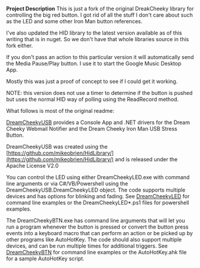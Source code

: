 **Project Description**
This is just a fork of the original DreakCheeky library for controlling the big red button.  I got rid of all the stuff I don't care about such as the LED and some other Iron Man button references.

I've also updated the HID library to the latest version available as of this writing that is in nuget.  So we don't have that whole libraries source in this fork either.

If you don't pass an action to this particular version it will automatically send the Media Pause/Play button.  I use it to start the Google Music Desktop App.  


Mostly this was just a proof of concept to see if I could get it working.


NOTE: this version does not use a timer to determine if the button is pushed but uses the normal HID way of polling using the ReadRecord method.


What follows is most of the original readme:



[DreamCheekyUSB](https://github.com/gbrayut/dreamcheekyusb) provides a Console App and .NET drivers for the Dream Cheeky Webmail Notifier and the Dream Cheeky Iron Man USB Stress Button.

DreamCheekyUSB was created using the [https://github.com/mikeobrien/HidLibrary/](https://github.com/mikeobrien/HidLibrary/) and is released under the Apache License V2.0

You can control the LED using either DreamCheekyLED.exe with command line arguments or via C#/VB/Powershell using the DreamCheekyUSB.DreamCheekyLED object. The code supports multiple devices and has options for blinking and fading. See [DreamCheekyLED](DreamCheekyLED) for command line examples or the DreamCheekyLED*.ps1 files for powershell examples.

The DreamCheekyBTN.exe has command line arguments that will let you run a program whenever the button is pressed or convert the button press events into a keyboard macro that can perform an action or be picked up by other programs like AutoHotKey. The code should also support multiple devices, and can be run multiple times for additional triggers. See [DreamCheekyBTN](DreamCheekyBTN) for command line examples or the AutoHotKey.ahk file for a sample AutoHotKey script.



